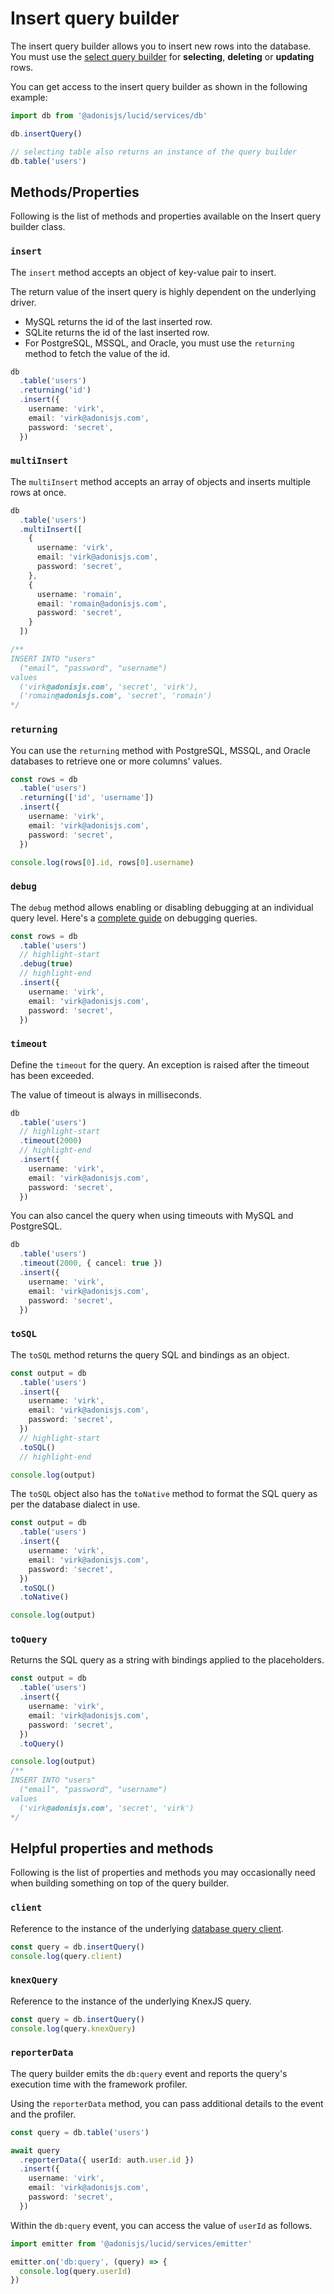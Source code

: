 # Insert query builder

The insert query builder allows you to insert new rows into the database. You must use the [select query builder](./select.md) for **selecting**, **deleting** or **updating** rows.

You can get access to the insert query builder as shown in the following example:

```ts
import db from '@adonisjs/lucid/services/db'

db.insertQuery()

// selecting table also returns an instance of the query builder
db.table('users')
```

## Methods/Properties
Following is the list of methods and properties available on the Insert query builder class.

### `insert`
The `insert` method accepts an object of key-value pair to insert.

The return value of the insert query is highly dependent on the underlying driver.

- MySQL returns the id of the last inserted row.
- SQLite returns the id of the last inserted row.
- For PostgreSQL, MSSQL, and Oracle, you must use the `returning` method to fetch the value of the id.

```ts
db
  .table('users')
  .returning('id')
  .insert({
    username: 'virk',
    email: 'virk@adonisjs.com',
    password: 'secret',
  })
```

### `multiInsert`
The `multiInsert` method accepts an array of objects and inserts multiple rows at once.

```ts
db
  .table('users')
  .multiInsert([
    {
      username: 'virk',
      email: 'virk@adonisjs.com',
      password: 'secret',
    },
    {
      username: 'romain',
      email: 'romain@adonisjs.com',
      password: 'secret',
    }
  ])

/**
INSERT INTO "users"
  ("email", "password", "username")
values
  ('virk@adonisjs.com', 'secret', 'virk'),
  ('romain@adonisjs.com', 'secret', 'romain')
*/
```

### `returning`
You can use the `returning` method with PostgreSQL, MSSQL, and Oracle databases to retrieve one or more columns' values.

```ts
const rows = db
  .table('users')
  .returning(['id', 'username'])
  .insert({
    username: 'virk',
    email: 'virk@adonisjs.com',
    password: 'secret',
  })

console.log(rows[0].id, rows[0].username)
```

### `debug`
The `debug` method allows enabling or disabling debugging at an individual query level. Here's a [complete guide](../guides/debugging.md) on debugging queries.

```ts
const rows = db
  .table('users')
  // highlight-start
  .debug(true)
  // highlight-end
  .insert({
    username: 'virk',
    email: 'virk@adonisjs.com',
    password: 'secret',
  })
```

### `timeout`
Define the `timeout` for the query. An exception is raised after the timeout has been exceeded.

The value of timeout is always in milliseconds.

```ts
db
  .table('users')
  // highlight-start
  .timeout(2000)
  // highlight-end
  .insert({
    username: 'virk',
    email: 'virk@adonisjs.com',
    password: 'secret',
  })
```

You can also cancel the query when using timeouts with MySQL and PostgreSQL.

```ts
db
  .table('users')
  .timeout(2000, { cancel: true })
  .insert({
    username: 'virk',
    email: 'virk@adonisjs.com',
    password: 'secret',
  })
```

### `toSQL`
The `toSQL` method returns the query SQL and bindings as an object.

```ts
const output = db
  .table('users')
  .insert({
    username: 'virk',
    email: 'virk@adonisjs.com',
    password: 'secret',
  })
  // highlight-start
  .toSQL()
  // highlight-end

console.log(output)
```

The `toSQL` object also has the `toNative` method to format the SQL query as per the database dialect in use.

```ts
const output = db
  .table('users')
  .insert({
    username: 'virk',
    email: 'virk@adonisjs.com',
    password: 'secret',
  })
  .toSQL()
  .toNative()

console.log(output)
```

### `toQuery`
Returns the SQL query as a string with bindings applied to the placeholders.

```ts
const output = db
  .table('users')
  .insert({
    username: 'virk',
    email: 'virk@adonisjs.com',
    password: 'secret',
  })
  .toQuery()

console.log(output)
/**
INSERT INTO "users"
  ("email", "password", "username")
values
  ('virk@adonisjs.com', 'secret', 'virk')
*/
```

## Helpful properties and methods
Following is the list of properties and methods you may occasionally need when building something on top of the query builder.

### `client`
Reference to the instance of the underlying [database query client](https://github.com/adonisjs/lucid/blob/develop/src/query_client/index.ts).

```ts
const query = db.insertQuery()
console.log(query.client)
```

### `knexQuery`
Reference to the instance of the underlying KnexJS query.

```ts
const query = db.insertQuery()
console.log(query.knexQuery)
```

### `reporterData`
The query builder emits the `db:query` event and reports the query's execution time with the framework profiler.

Using the `reporterData` method, you can pass additional details to the event and the profiler.

```ts
const query = db.table('users')

await query
  .reporterData({ userId: auth.user.id })
  .insert({
    username: 'virk',
    email: 'virk@adonisjs.com',
    password: 'secret',
  })
```

Within the `db:query` event, you can access the value of `userId` as follows.

```ts
import emitter from '@adonisjs/lucid/services/emitter'

emitter.on('db:query', (query) => {
  console.log(query.userId)
})
```
